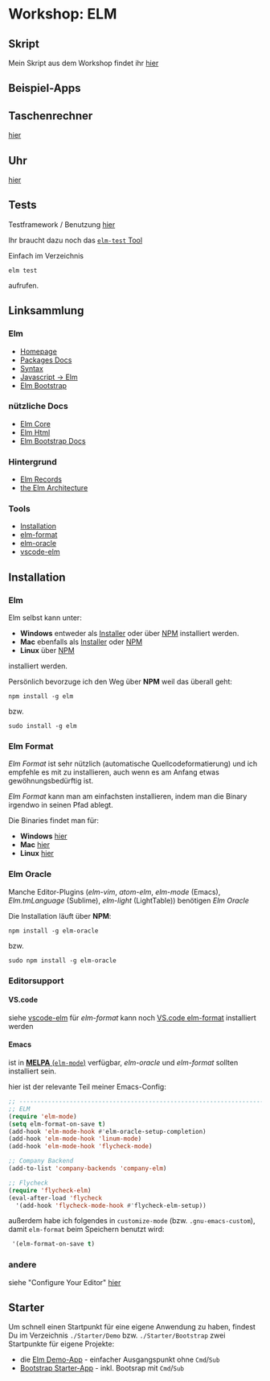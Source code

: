 # Workshop: ELM

## Skript
Mein Skript aus dem Workshop findet ihr [hier](./Workshop.md)

## Beispiel-Apps

## Taschenrechner
[hier](./Calc)

## Uhr
[hier](./Uhr)

## Tests
Testframework / Benutzung [hier](./Tests)

Ihr braucht dazu noch das [`elm-test` Tool](http://package.elm-lang.org/packages/elm-community/elm-test/latest)

Einfach im Verzeichnis

    elm test
	
aufrufen.

## Linksammlung

### Elm
- [Homepage](http://elm-lang.org/)
- [Packages Docs](http://package.elm-lang.org/)
- [Syntax](http://elm-lang.org/docs/syntax)
- [Javascript -> Elm](http://elm-lang.org/docs/from-javascript)
- [Elm Bootstrap](http://elm-bootstrap.info/)

### nützliche Docs
- [Elm Core](http://package.elm-lang.org/packages/elm-lang/core/latest/)
- [Elm Html](http://package.elm-lang.org/packages/elm-lang/html/latest/)
- [Elm Bootstrap Docs](http://package.elm-lang.org/packages/rundis/elm-bootstrap/latest)

### Hintergrund
- [Elm Records](http://elm-lang.org/docs/records)
- [the Elm Architecture](https://guide.elm-lang.org/architecture/)

### Tools
- [Installation](https://guide.elm-lang.org/install.html)
- [elm-format](https://github.com/avh4/elm-format#installation)
- [elm-oracle](https://github.com/ElmCast/elm-oracle)
- [vscode-elm](https://github.com/sbrink/vscode-elm)

## Installation
### Elm
Elm selbst kann unter:

- **Windows** entweder als [Installer](http://install.elm-lang.org/Elm-Platform-0.18.exe) oder über [NPM](https://www.npmjs.com/package/elm) installiert werden.
- **Mac** ebenfalls als [Installer](http://install.elm-lang.org/Elm-Platform-0.18.pkg) oder [NPM](https://www.npmjs.com/package/elm)
- **Linux** über [NPM](https://www.npmjs.com/package/elm)

installiert werden.

Persönlich bevorzuge ich den Weg über **NPM** weil das überall geht:

```
npm install -g elm
```

bzw.

```
sudo install -g elm
```

### Elm Format
*Elm Format* ist sehr nützlich (automatische Quellcodeformatierung) und ich empfehle es mit zu installieren, auch wenn es am Anfang etwas
gewöhnungsbedürftig ist.

*Elm Format* kann man am einfachsten installieren, indem man die Binary irgendwo in seinen Pfad ablegt.

Die Binaries findet man für:

- **Windows** [hier](http://install.elm-lang.org/Elm-Platform-0.18.pkg)
- **Mac** [hier](https://github.com/avh4/elm-format/releases/download/0.5.2-alpha/elm-format-0.18-0.5.2-alpha-mac-x64.tgz)
- **Linux** [hier](https://github.com/avh4/elm-format/releases/download/0.5.2-alpha/elm-format-0.18-0.5.2-alpha-linux-x64.tgz)

### Elm Oracle
Manche Editor-Plugins (*elm-vim*, *atom-elm*, *elm-mode* (Emacs), *Elm.tmLanguage* (Sublime), *elm-light* (LightTable)) benötigen *Elm Oracle*

Die Installation läuft über **NPM**:

```
npm install -g elm-oracle
```

bzw.

```
sudo npm install -g elm-oracle
```

### Editorsupport
#### VS.code
siehe [vscode-elm](https://marketplace.visualstudio.com/items?itemName=sbrink.elm)
für *elm-format* kann noch [VS.code elm-format](https://marketplace.visualstudio.com/items?itemName=abadi199.elm-format) installiert werden

#### Emacs
ist in [**MELPA** (`elm-mode`)](https://github.com/jcollard/elm-mode) verfügbar, *elm-oracle* und *elm-format* sollten installiert sein.

hier ist der relevante Teil meiner Emacs-Config:

```commonlisp
;; -----------------------------------------------------------------------------
;; ELM
(require 'elm-mode)
(setq elm-format-on-save t)
(add-hook 'elm-mode-hook #'elm-oracle-setup-completion)
(add-hook 'elm-mode-hook 'linum-mode)
(add-hook 'elm-mode-hook 'flycheck-mode)

;; Company Backend
(add-to-list 'company-backends 'company-elm)

;; Flycheck
(require 'flycheck-elm)
(eval-after-load 'flycheck
  '(add-hook 'flycheck-mode-hook #'flycheck-elm-setup))
``` 

außerdem habe ich folgendes in `customize-mode` (bzw. `.gnu-emacs-custom`), damit `elm-format` beim Speichern benutzt wird:

```commonlisp
 '(elm-format-on-save t)
```


### andere
siehe "Configure Your Editor" [hier](https://guide.elm-lang.org/install.html)


## Starter
Um schnell einen Startpunkt für eine eigene Anwendung zu haben, findest
Du im Verzeichnis `./Starter/Demo` bzw. `./Starter/Bootstrap` zwei
Startpunkte für eigene Projekte:

- die [Elm Demo-App](./Starter/Demo) - einfacher Ausgangspunkt ohne `Cmd`/`Sub`
- [Bootstrap Starter-App](./Starter/Bootstrap) - inkl. Bootsrap mit `Cmd`/`Sub`
